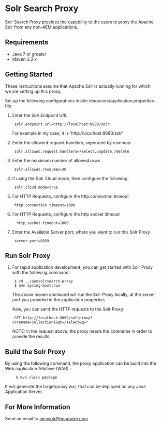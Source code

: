 Solr Search Proxy
=====================

Solr Search Proxy provides the capability to the users to proxy the Apache Solr from any non-AEM applications.

Requirements
------------

* Java 7 or greater
* Maven 3.2.x


Getting Started
---------------

These instructions assume that Apache Solr is actually running for which we are setting up this proxy.

Set up the following configurations inside resources/application.properties file:

1. Enter the Solr Endpoint URL
    
        solr.endpoint.url=http://localhost:8983/solr
    
    For example in my case, it is 'http://localhost:8983/solr'

2. Enter the allowerd request handlers, seperated by commas:

        solr.allowed.request.handlers=/select,/update,/delete
        
3. Enter the maximum number of allowed rows
        
        solr.allowed.rows.max=30
        
4. If using the Solr Cloud mode, then configure the following:        

        solr.cloud.mode=true
           
5. For HTTP Requests, configure the http connection timeout        

        http.connection.timeout=1000
        
6. For HTTP Requests, configure the http socket timeout
         
         http.socket.timeout=1000

7. Enter the Available Server port, where you want to run this Solr Proxy

        server.port=8899


Run Solr Proxy
----------------

1. For rapid application development, you can get started with Solr Proxy with the following command:

        $ cd ../aemsolrsearch-proxy
        $ mvn spring-boot:run
    
    The above maven command will run the Solr Proxy locally, at the server port you provided in the application.properties
    
    Now, you can send the HTTP requests to the Solr Proxy:
    
        GET http://localhost:8899/solrproxy?corename=collection1&qt=/select&q=*
            
    NOTE: In the request above, the proxy needs the corename in order to provide the results.     


Build the Solr Proxy
----------------------

   By using the following command, the proxy application can be build into the Web application ARchive (WAR) :

         $ mvn clean package
         
   It will generate the target/proxy.war, that can be deployed on any Java Application Server.       
         
         
For More Information
--------------------

Send an email to <aemsolr@headwire.com>.         

